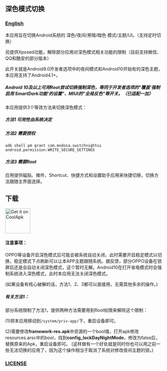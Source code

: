 ## 深色模式切换

### [English](https://github.com/dadaewq/Dark-Mode-Switch/blob/master/README-en.md)

本应用旨在切换Android系统的 深色/夜间/黑暗/暗色 模式/主题/UI。（支持定时切换）

另提供Xposed功能，解除部分应用对深色模式相关功能的限制（目前支持微信、QQ和酷安的部分版本）

此开关就是Android9.0开发者选项中的夜间模式和Android10开始有的深色主题，本应用支持了Android4.1+。

##### Android 10及以上可用Root尝试切换强制深色，等同于开发者选项的"覆盖'强制启用 SmartDark功能'的设置"、MIUI的"全局反色"等开关。（已适配一加）

本应用提供3个等效方法来切换深色模式：

##### 方法1 可用性由系统决定

##### 方法2 需要授权

` adb shell pm grant com.modosa.switchnightui android.permission.WRITE_SECURE_SETTINGS `

##### 方法3 需要Root

应用提供磁贴、微件、Shortcut、快捷方式和设置助手应用来快捷切换，切换方法跟随主界面选择。

## 下载
[<img src="https://github.com/dadaewq/Dark-Mode-Switch/raw/master/app/src/main/ic_launcher-web.png"
     alt="Get it on CoolApk"
     height="80">](https://www.coolapk.com/apk/com.modosa.switchnightui)


#### 注意事项：

OPPO等设备开启深色模式后可能会被系统自动关闭，此时需要开启稳定模式以切换，稳定模式下点刷新可以让本APP主题跟随系统。据反馈，部分OPPO设备在锁屏后还是会自动关闭深色模式，这个暂时无解。Android10在打开省电模式时会强制系统进入深色模式，此时本应用无法关闭深色模式。

(如果设备有核心破解的话，方法1、2、3都可以直接用，无需其他多余的操作。)

##### 有关方法1：

部分系统限制了方法1，提供两种方法需要用到Root权限来解除这个限制：

(1)把本应用移动到`/system/priv-app/`下，重启设备即可。

(2)需要修改**framework-res.apk**中资源的一个bool值，打开apk修改resources.arsc中的bool，找到**config_lockDayNightMode**，修改为false后，替换原来的Apk，重启设备即可。
(这样做有一个好处就是同时你也可以用之前一些无法切换的应用了，因为这个操作相当于取消了系统对修改夜间主题的锁。)

### [LICENSE](https://github.com/dadaewq/Dark-Mode-Switch/blob/master/LICENSE)

